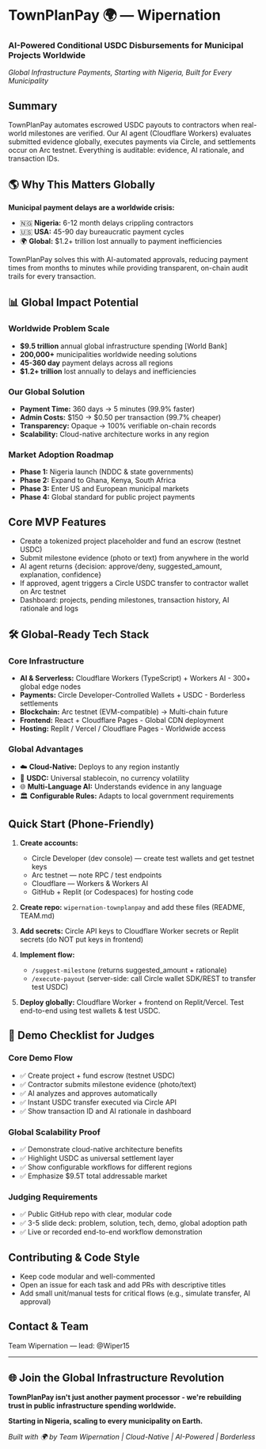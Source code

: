 # TownPlanPay 🌍 — Wipernation
### AI-Powered Conditional USDC Disbursements for Municipal Projects Worldwide
*Global Infrastructure Payments, Starting with Nigeria, Built for Every Municipality*

## Summary
TownPlanPay automates escrowed USDC payouts to contractors when real-world milestones are verified. Our AI agent (Cloudflare Workers) evaluates submitted evidence globally, executes payments via Circle, and settlements occur on Arc testnet. Everything is auditable: evidence, AI rationale, and transaction IDs.

## 🌎 Why This Matters Globally

**Municipal payment delays are a worldwide crisis:**
- 🇳🇬 **Nigeria:** 6-12 month delays crippling contractors
- 🇺🇸 **USA:** 45-90 day bureaucratic payment cycles  
- 🌍 **Global:** $1.2+ trillion lost annually to payment inefficiencies

TownPlanPay solves this with AI-automated approvals, reducing payment times from months to minutes while providing transparent, on-chain audit trails for every transaction.

## 📊 Global Impact Potential

### **Worldwide Problem Scale**
- **$9.5 trillion** annual global infrastructure spending [World Bank]
- **200,000+** municipalities worldwide needing solutions
- **45-360 day** payment delays across all regions
- **$1.2+ trillion** lost annually to delays and inefficiencies

### **Our Global Solution**
- **Payment Time:** 360 days → 5 minutes (99.9% faster)
- **Admin Costs:** $150 → $0.50 per transaction (99.7% cheaper)  
- **Transparency:** Opaque → 100% verifiable on-chain records
- **Scalability:** Cloud-native architecture works in any region

### **Market Adoption Roadmap**
- **Phase 1:** Nigeria launch (NDDC & state governments)
- **Phase 2:** Expand to Ghana, Kenya, South Africa
- **Phase 3:** Enter US and European municipal markets
- **Phase 4:** Global standard for public project payments

## Core MVP Features
- Create a tokenized project placeholder and fund an escrow (testnet USDC)
- Submit milestone evidence (photo or text) from anywhere in the world
- AI agent returns {decision: approve/deny, suggested_amount, explanation, confidence}
- If approved, agent triggers a Circle USDC transfer to contractor wallet on Arc testnet
- Dashboard: projects, pending milestones, transaction history, AI rationale and logs

## 🛠️ Global-Ready Tech Stack

### **Core Infrastructure**
- **AI & Serverless:** Cloudflare Workers (TypeScript) + Workers AI - 300+ global edge nodes
- **Payments:** Circle Developer-Controlled Wallets + USDC - Borderless settlements
- **Blockchain:** Arc testnet (EVM-compatible) → Multi-chain future
- **Frontend:** React + Cloudflare Pages - Global CDN deployment
- **Hosting:** Replit / Vercel / Cloudflare Pages - Worldwide access

### **Global Advantages**
- ☁️ **Cloud-Native:** Deploys to any region instantly
- 💱 **USDC:** Universal stablecoin, no currency volatility
- 🌐 **Multi-Language AI:** Understands evidence in any language
- 🏛️ **Configurable Rules:** Adapts to local government requirements

## Quick Start (Phone-Friendly)
1. **Create accounts:**
   - Circle Developer (dev console) — create test wallets and get testnet keys
   - Arc testnet — note RPC / test endpoints
   - Cloudflare — Workers & Workers AI
   - GitHub + Replit (or Codespaces) for hosting code

2. **Create repo:** `wipernation-townplanpay` and add these files (README, TEAM.md)

3. **Add secrets:** Circle API keys to Cloudflare Worker secrets or Replit secrets (do NOT put keys in frontend)

4. **Implement flow:**
   - `/suggest-milestone` (returns suggested_amount + rationale)
   - `/execute-payout` (server-side: call Circle wallet SDK/REST to transfer test USDC)

5. **Deploy globally:** Cloudflare Worker + frontend on Replit/Vercel. Test end-to-end using test wallets & test USDC.

## 🎯 Demo Checklist for Judges

### **Core Demo Flow**
- ✅ Create project + fund escrow (testnet USDC)
- ✅ Contractor submits milestone evidence (photo/text)
- ✅ AI analyzes and approves automatically
- ✅ Instant USDC transfer executed via Circle API
- ✅ Show transaction ID and AI rationale in dashboard

### **Global Scalability Proof**
- ✅ Demonstrate cloud-native architecture benefits
- ✅ Highlight USDC as universal settlement layer
- ✅ Show configurable workflows for different regions
- ✅ Emphasize $9.5T total addressable market

### **Judging Requirements**
- ✅ Public GitHub repo with clear, modular code
- ✅ 3-5 slide deck: problem, solution, tech, demo, global adoption path
- ✅ Live or recorded end-to-end workflow demonstration

## Contributing & Code Style
- Keep code modular and well-commented
- Open an issue for each task and add PRs with descriptive titles
- Add small unit/manual tests for critical flows (e.g., simulate transfer, AI approval)

## Contact & Team
Team Wipernation — lead: @Wiper15

---

## 🌐 Join the Global Infrastructure Revolution

**TownPlanPay isn't just another payment processor - we're rebuilding trust in public infrastructure spending worldwide.**

**Starting in Nigeria, scaling to every municipality on Earth.**

*Built with 🌍 by Team Wipernation | Cloud-Native | AI-Powered | Borderless*
